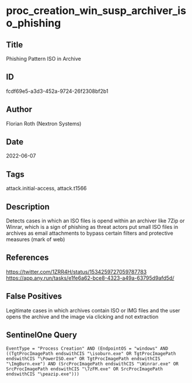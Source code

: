 # proc_creation_win_susp_archiver_iso_phishing

## Title
Phishing Pattern ISO in Archive

## ID
fcdf69e5-a3d3-452a-9724-26f2308bf2b1

## Author
Florian Roth (Nextron Systems)

## Date
2022-06-07

## Tags
attack.initial-access, attack.t1566

## Description
Detects cases in which an ISO files is opend within an archiver like 7Zip or Winrar, which is a sign of phishing as threat actors put small ISO files in archives as email attachments to bypass certain filters and protective measures (mark of web)

## References
https://twitter.com/1ZRR4H/status/1534259727059787783
https://app.any.run/tasks/e1fe6a62-bce8-4323-a49a-63795d9afd5d/

## False Positives
Legitimate cases in which archives contain ISO or IMG files and the user opens the archive and the image via clicking and not extraction

## SentinelOne Query
```
EventType = "Process Creation" AND (EndpointOS = "windows" AND ((TgtProcImagePath endswithCIS "\isoburn.exe" OR TgtProcImagePath endswithCIS "\PowerISO.exe" OR TgtProcImagePath endswithCIS "\ImgBurn.exe") AND (SrcProcImagePath endswithCIS "\Winrar.exe" OR SrcProcImagePath endswithCIS "\7zFM.exe" OR SrcProcImagePath endswithCIS "\peazip.exe")))

```